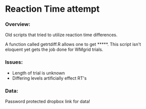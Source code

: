 # Reaction Time attempt

### Overview:

Old scripts that tried to utilize reaction time differences.

A function called getrtdiff.R allows one to get *****. This script isn't eloquent yet gets the job done for WMgrid trials.

### Issues:
+ Length of trial is unknown
+ Differing levels artificially effect RT's

### Data:

Password protected dropbox link for data!



